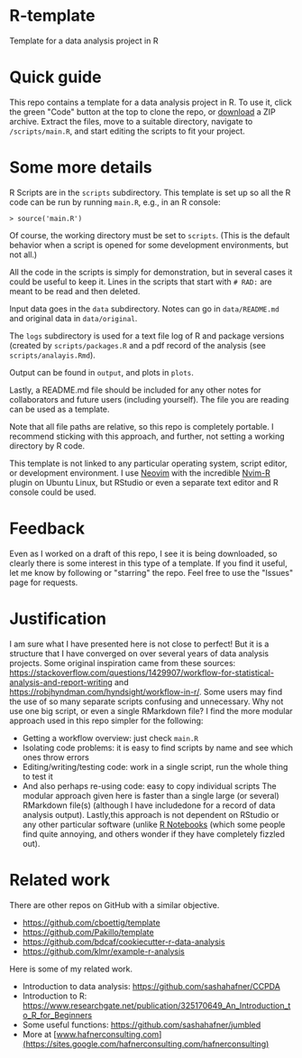 # R-template
Template for a data analysis project in R 

# Quick guide
This repo contains a template for a data analysis project in R.
To use it, click the green "Code" button at the top to clone the repo, or [download](https://github.com/sashahafner/R-template/archive/refs/heads/main.zip) a ZIP archive.
Extract the files, move to a suitable directory, navigate to `/scripts/main.R`, and start editing the scripts to fit your project.

# Some more details
R Scripts are in the `scripts` subdirectory.
This template is set up so all the R code can be run by running `main.R`, e.g., in an R console:
```
> source('main.R')
```
Of course, the working directory must be set to `scripts`.
(This is the default behavior when a script is opened for some development environments, but not all.)

All the code in the scripts is simply for demonstration, but in several cases it could be useful to keep it.
Lines in the scripts that start with `# RAD:` are meant to be read and then deleted.

Input data goes in the `data` subdirectory.
Notes can go in `data/README.md` and original data in `data/original`.

The `logs` subdirectory is used for a text file log of R and package versions (created by `scripts/packages.R` and a pdf record of the analysis (see `scripts/analayis.Rmd`).

Output can be found in `output`, and plots in `plots`.

Lastly, a README.md file should be included for any other notes for collaborators and future users (including yourself).
The file you are reading can be used as a template.

Note that all file paths are relative, so this repo is completely portable. 
I recommend sticking with this approach, and further, not setting a working directory by R code.

This template is not linked to any particular operating system, script editor, or development environment.
I use [Neovim](https://neovim.io/) with the incredible [Nvim-R](https://github.com/jalvesaq/Nvim-R) plugin on Ubuntu Linux, but RStudio or even a separate text editor and R console could be used.

# Feedback
Even as I worked on a draft of this repo, I see it is being downloaded, so clearly there is some interest in this type of a template.
If you find it useful, let me know by following or "starring" the repo.
Feel free to use the "Issues" page for requests.

# Justification
I am sure what I have presented here is not close to perfect!
But it is a structure that I have converged on over several years of data analysis projects. 
Some original inspiration came from these sources: <https://stackoverflow.com/questions/1429907/workflow-for-statistical-analysis-and-report-writing> and <https://robjhyndman.com/hyndsight/workflow-in-r/>.
Some users may find the use of so many separate scripts confusing and unnecessary.
Why not use one big script, or even a single RMarkdown file?
I find the more modular approach used in this repo simpler for the following:
* Getting a workflow overview: just check `main.R`
* Isolating code problems: it is easy to find scripts by name and see which ones throw errors
* Editing/writing/testing code: work in a single script, run the whole thing to test it
* And also perhaps re-using code: easy to copy individual scripts
The modular approach given here is faster than a single large (or several) RMarkdown file(s) (although I have includedone for a record of data analysis output). 
Lastly,this approach is not dependent on RStudio or any other particular software (unlike [R Notebooks](https://www.rstudio.com/blog/r-notebooks/) (which some people find quite annoying, and others wonder if they have completely fizzled out).

# Related work
There are other repos on GitHub with a similar objective.
* <https://github.com/cboettig/template>
* <https://github.com/Pakillo/template>
* <https://github.com/bdcaf/cookiecutter-r-data-analysis>
* <https://github.com/klmr/example-r-analysis>

Here is some of my related work.
* Introduction to data analysis: <https://github.com/sashahafner/CCPDA>
* Introduction to R: <https://www.researchgate.net/publication/325170649_An_Introduction_to_R_for_Beginners>
* Some useful functions: <https://github.com/sashahafner/jumbled>
* More at [www.hafnerconsulting.com](https://sites.google.com/hafnerconsulting.com/hafnerconsulting)
